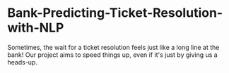 # Bank-Predicting-Ticket-Resolution-with-NLP
Sometimes, the wait for a ticket resolution feels just like a long line at the bank! Our project aims to speed things up, even if it's just by giving us a heads-up.
